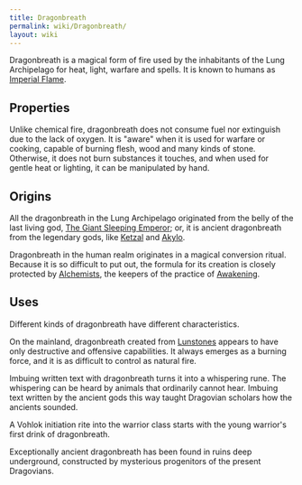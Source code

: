 ```yaml
---
title: Dragonbreath
permalink: wiki/Dragonbreath/
layout: wiki
---
```


Dragonbreath is a magical form of fire used by the inhabitants of the
Lung Archipelago for heat, light, warfare and spells. It is known to
humans as [Imperial Flame](/wiki/Dragonbreath "wikilink").

Properties
----------

Unlike chemical fire, dragonbreath does not consume fuel nor extinguish
due to the lack of oxygen. It is "aware" when it is used for warfare or
cooking, capable of burning flesh, wood and many kinds of stone.
Otherwise, it does not burn substances it touches, and when used for
gentle heat or lighting, it can be manipulated by hand.

Origins
-------

All the dragonbreath in the Lung Archipelago originated from the belly
of the last living god, [The Giant Sleeping
Emperor](/wiki/The_Emperor "wikilink"); or, it is ancient dragonbreath from
the legendary gods, like [Ketzal](/wiki/Ketzal "wikilink") and
[Akylo](/wiki/Akylo "wikilink").

Dragonbreath in the human realm originates in a magical conversion
ritual. Because it is so difficult to put out, the formula for its
creation is closely protected by [Alchemists](/wiki/Alchemists "wikilink"),
the keepers of the practice of [Awakening](/wiki/Awakening "wikilink").

Uses
----

Different kinds of dragonbreath have different characteristics.

On the mainland, dragonbreath created from
[Lunstones](/wiki/Lunstone "wikilink") appears to have only destructive and
offensive capabilities. It always emerges as a burning force, and it is
as difficult to control as natural fire.

Imbuing written text with dragonbreath turns it into a whispering rune.
The whispering can be heard by animals that ordinarily cannot hear.
Imbuing text written by the ancient gods this way taught Dragovian
scholars how the ancients sounded.

A Vohlok initiation rite into the warrior class starts with the young
warrior's first drink of dragonbreath.

Exceptionally ancient dragonbreath has been found in ruins deep
underground, constructed by mysterious progenitors of the present
Dragovians.

